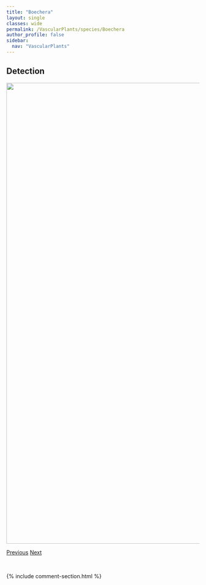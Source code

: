 ```yaml
---
title: "Boechera"
layout: single
classes: wide
permalink: /VascularPlants/species/Boechera
author_profile: false
sidebar:
  nav: "VascularPlants"
---
```


<h2>Detection</h2>

<a href="https://drive.google.com/uc?export=view&id=1bJTLpkGr_NMBLqhLY4OtrewEPEJX4g0T">
<img src="https://drive.google.com/uc?export=view&id=1bJTLpkGr_NMBLqhLY4OtrewEPEJX4g0T" height = "1200" width = "800">
</a>


<a href="/DevelopmentWebsite/VascularPlants/species/BlitumNuttallianum" class="pagination--pager" title="Blitum nuttallianum">Previous</a> <a href="/DevelopmentWebsite/VascularPlants/species/BoecheraGrahamiiCollinsiiRetrofractaPedunculocarpa" class="pagination--pager" title="Boechera grahamii/collinsii/retrofracta/pedunculocarpa">Next</a>

<p>&nbsp;</p>

{% include comment-section.html %}
